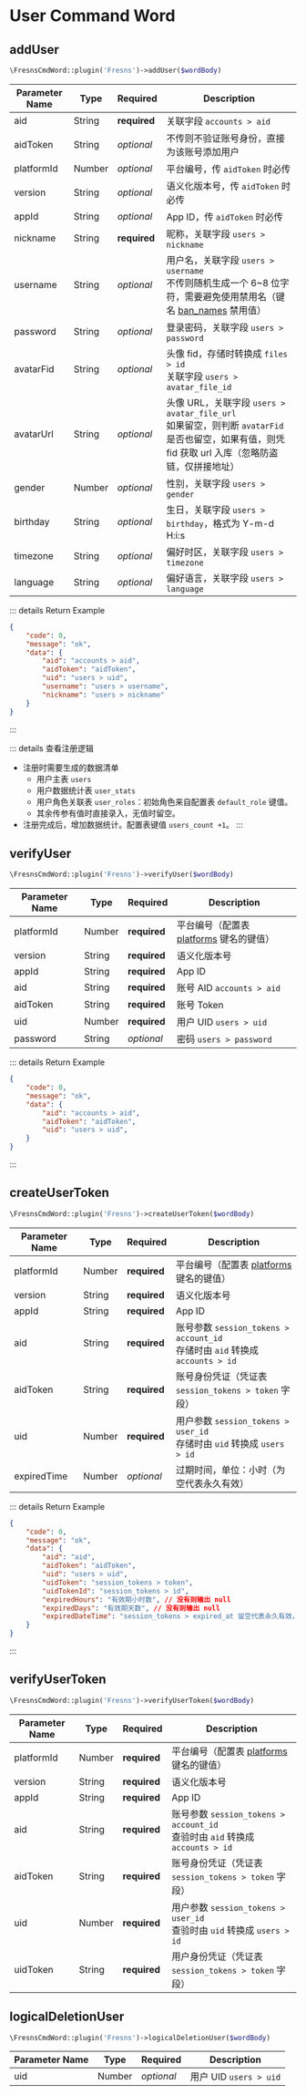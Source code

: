 # User Command Word

## addUser

```php
\FresnsCmdWord::plugin('Fresns')->addUser($wordBody)
```
| Parameter Name | Type | Required | Description |
| --- | --- | --- | --- |
| aid | String | **required** | 关联字段 `accounts > aid` |
| aidToken | String | *optional* | 不传则不验证账号身份，直接为该账号添加用户 |
| platformId | Number | *optional* | 平台编号，传 `aidToken` 时必传 |
| version | String | *optional* | 语义化版本号，传 `aidToken` 时必传 |
| appId | String | *optional* | App ID，传 `aidToken` 时必传 |
| nickname | String | **required** | 昵称，关联字段 `users > nickname` |
| username | String | *optional* | 用户名，关联字段 `users > username`<br>不传则随机生成一个 6~8 位字符，需要避免使用禁用名（键名 [ban_names](../../database/dictionary/ban-names.md) 禁用值） |
| password | String | *optional* | 登录密码，关联字段 `users > password` |
| avatarFid | String | *optional* | 头像 fid，存储时转换成 `files > id`<br>关联字段 `users > avatar_file_id` |
| avatarUrl | String | *optional* | 头像 URL，关联字段 `users > avatar_file_url`<br>如果留空，则判断 `avatarFid` 是否也留空，如果有值，则凭 fid 获取 url 入库（忽略防盗链，仅拼接地址） |
| gender | Number | *optional* | 性别，关联字段 `users > gender` |
| birthday | String | *optional* | 生日，关联字段 `users > birthday`，格式为 Y-m-d H:i:s |
| timezone | String | *optional* | 偏好时区，关联字段 `users > timezone` |
| language | String | *optional* | 偏好语言，关联字段 `users > language` |

::: details Return Example
```json
{
    "code": 0,
    "message": "ok",
    "data": {
        "aid": "accounts > aid",
        "aidToken": "aidToken",
        "uid": "users > uid",
        "username": "users > username",
        "nickname": "users > nickname"
    }
}
```
:::

::: details 查看注册逻辑
- 注册时需要生成的数据清单
    - 用户主表 `users`
    - 用户数据统计表 `user_stats`
    - 用户角色关联表 `user_roles`：初始角色来自配置表 `default_role` 键值。
    - 其余传参有值时直接录入，无值时留空。
- 注册完成后，增加数据统计。配置表键值 `users_count +1`。
:::

## verifyUser

```php
\FresnsCmdWord::plugin('Fresns')->verifyUser($wordBody)
```
| Parameter Name | Type | Required | Description |
| --- | --- | --- | --- |
| platformId | Number | **required** | 平台编号（配置表 [platforms](../../database/dictionary/platforms.md) 键名的键值） |
| version | String | **required** | 语义化版本号 |
| appId | String | **required** | App ID |
| aid | String | **required** | 账号 AID `accounts > aid` |
| aidToken | String | **required** | 账号 Token |
| uid | Number | **required** | 用户 UID `users > uid` |
| password | String | *optional* | 密码 `users > password` |

::: details Return Example
```json
{
    "code": 0,
    "message": "ok",
    "data": {
        "aid": "accounts > aid",
        "aidToken": "aidToken",
        "uid": "users > uid",
    }
}
```
:::

## createUserToken

```php
\FresnsCmdWord::plugin('Fresns')->createUserToken($wordBody)
```
| Parameter Name | Type | Required | Description |
| --- | --- | --- | --- |
| platformId | Number | **required** | 平台编号（配置表 [platforms](../../database/dictionary/platforms.md) 键名的键值） |
| version | String | **required** | 语义化版本号 |
| appId | String | **required** | App ID |
| aid | String | **required** | 账号参数 `session_tokens > account_id`<br>存储时由 `aid` 转换成 `accounts > id` |
| aidToken | String | **required** | 账号身份凭证（凭证表 `session_tokens > token` 字段） |
| uid | Number | **required** | 用户参数 `session_tokens > user_id`<br>存储时由 `uid` 转换成 `users > id` |
| expiredTime | Number | *optional* | 过期时间，单位：小时（为空代表永久有效） |

::: details Return Example
```json
{
    "code": 0,
    "message": "ok",
    "data": {
        "aid": "aid",
        "aidToken": "aidToken",
        "uid": "users > uid",
        "uidToken": "session_tokens > token",
        "uidTokenId": "session_tokens > id",
        "expiredHours": "有效期小时数", // 没有则输出 null
        "expiredDays": "有效期天数", // 没有则输出 null
        "expiredDateTime": "session_tokens > expired_at 留空代表永久有效，格式为 Y-m-d H:i:s", // 没有则输出 null
    }
}
```
:::

## verifyUserToken

```php
\FresnsCmdWord::plugin('Fresns')->verifyUserToken($wordBody)
```
| Parameter Name | Type | Required | Description |
| --- | --- | --- | --- |
| platformId | Number | **required** | 平台编号（配置表 [platforms](../../database/dictionary/platforms.md) 键名的键值） |
| version | String | **required** | 语义化版本号 |
| appId | String | **required** | App ID |
| aid | String | **required** | 账号参数 `session_tokens > account_id`<br>查验时由 `aid` 转换成 `accounts > id` |
| aidToken | String | **required** | 账号身份凭证（凭证表 `session_tokens > token` 字段） |
| uid | Number | **required** | 用户参数 `session_tokens > user_id`<br>查验时由 `uid` 转换成 `users > id` |
| uidToken | String | **required** | 用户身份凭证（凭证表 `session_tokens > token` 字段） |

## logicalDeletionUser

```php
\FresnsCmdWord::plugin('Fresns')->logicalDeletionUser($wordBody)
```
| Parameter Name | Type | Required | Description |
| --- | --- | --- | --- |
| uid | Number | *optional* | 用户 UID `users > uid` |
